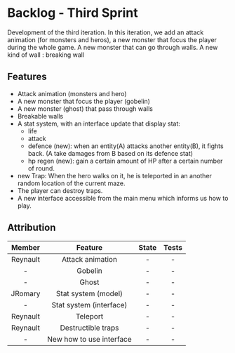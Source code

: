 # Backlog - Third Sprint

Development of the third iteration. In this iteration, we add an attack animation (for monsters and heros), a new monster
that focus the player during the whole game. A new monster that can go through walls. A new kind of wall : breaking wall

## Features

- Attack animation (monsters and hero)
- A new monster that focus the player (gobelin)
- A new monster (ghost) that pass through walls
- Breakable walls
- A stat system, with an interface update that display stat:
    - life
    - attack
    - defence (new): when an entity(A) attacks another entity(B), it fights back.
    (A take damages from B based on its defence stat)
    - hp regen (new): gain a certain amount of HP after a certain number of round.
- new Trap: When the hero walks on it, he is teleported in an another random location of the current maze.
- The player can destroy traps.
- A new interface accessible from the main menu which informs us how to play.

## Attribution

|     Member     |             Feature             | State | Tests |
|:--------------:|:-------------------------------:|:-----:|:-----:|
|   Reynault     | Attack animation                |   -   |   -   |
|    -    | Gobelin                         |   -   |   -   |
|     -     | Ghost                           |   -   |   -   |
|     JRomary    | Stat system (model)             |   -   |   -   |
|    -    | Stat system (interface)         |   -   |   -   |
|    Reynault    | Teleport                        |   -   |   -   |
|     Reynault   | Destructible traps              |   -   |   -   |
|   - | New how to use interface        |   -   |   -   |
